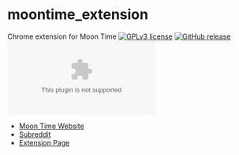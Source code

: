 # moontime_extension
Chrome extension for Moon Time
[![GPLv3 license](https://img.shields.io/badge/License-GPLv3-blue.svg)](https://GitHub.com/LachlanWalls/moontime_extension/LICENSE)
[![GitHub release](https://img.shields.io/github/tag/LachlanWalls/moontime_extension.svg)](https://GitHub.com/LachlanWalls/moontime_extension/releases/)
[![Website moon.dynodel.com](https://img.shields.io/website-up-down-green-red/https/moon.dynodel.com)](https://moon.dynodel.com/)

- [Moon Time Website](https://moon.dynodel.com)
- [Subreddit](https://reddit.com/r/moon_time)
- [Extension Page](https://moon.dynodel.com/ext)

